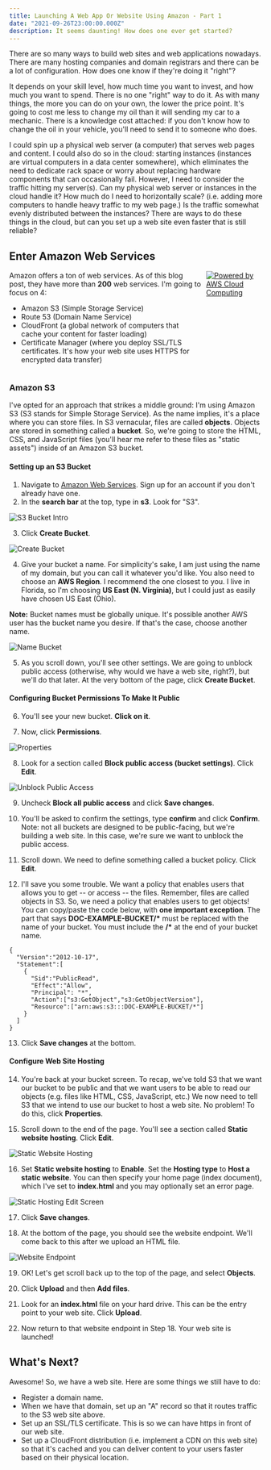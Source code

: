 ```yaml
---
title: Launching A Web App Or Website Using Amazon - Part 1
date: "2021-09-26T23:00:00.000Z"
description: It seems daunting! How does one ever get started? 
---
```


There are so many ways to build web sites and web applications nowadays. There are many hosting companies and
domain registrars and there can be a lot of configuration. How does one know if they're doing it "right"?

It depends on your skill level, how much time you want to invest, and how much you want to spend. There is no
one "right" way to do it. As with many things, the more you can do on your own, the lower the price point. 
It's going to cost me less to change my oil than it will sending my car to a mechanic. There is a knowledge cost
attached: if you don't know how to change the oil in your vehicle, you'll need to send it to someone who does.

I could spin up a physical web server (a computer) that
serves web pages and content. I could also do so in the cloud: starting instances (instances are virtual computers
in a data center somewhere), which eliminates the need to dedicate rack space or worry about replacing hardware
components that can occasionally fail. However, I need to consider the traffic hitting my server(s). Can my 
physical web server or instances in the cloud handle it? How much do I need to horizontally scale? (i.e. adding
more computers to handle heavy traffic to my web page.) Is the traffic somewhat evenly distributed between the
instances? There are ways to do these things in the cloud, but can you set up a web site even faster that
is still reliable? 

## Enter Amazon Web Services

<section style="display: flex; gap: 10px;">
  <div>
  Amazon offers a ton of web services. As of this blog post, they have more than <strong>200</strong> web services. I'm going to
  focus on 4:
  <ul>
    <li>Amazon S3 (Simple Storage Service)</li>
    <li>Route 53 (Domain Name Service)</li>
    <li>CloudFront (a global network of computers that cache your content for faster loading)</li>
    <li>Certificate Manager (where you deploy SSL/TLS certificates. It's how your web site uses HTTPS for encrypted data transfer)</li>
  </div>
  <div>
  <a href="https://aws.amazon.com/what-is-cloud-computing"><img src="https://d0.awsstatic.com/logos/powered-by-aws.png" alt="Powered by AWS Cloud Computing"></a>
  </div>
</section>

### Amazon S3

I've opted for an approach that strikes a middle ground: I'm using Amazon S3 (S3 stands for Simple Storage Service).
As the name implies, it's a place where you can store files. In S3 vernacular, files are called **objects**. Objects
are stored in something called a **bucket**. So, we're going to store the HTML, CSS, and JavaScript files (you'll 
hear me refer to these files as "static assets") inside of an Amazon S3 bucket.

#### Setting up an S3 Bucket

1. Navigate to [Amazon Web Services](https://aws.amazon.com "Amazon Web Services"). Sign up for an account if you don't already have one.
2. In the **search bar** at the top, type in **s3**. Look for "S3".

![S3 Bucket Intro](./s3_intro.png)

3. Click **Create Bucket**.

![Create Bucket](./create_bucket.png)

4. Give your bucket a name. For simplicity's sake, I am just using the name of my domain, but you can call it whatever you'd like. You also need to choose an **AWS Region**. I recommend the one closest to you. I live in Florida, so I'm choosing **US East (N. Virginia)**, but I could just as easily have chosen US East (Ohio).

**Note:** Bucket names must be globally unique. It's possible another AWS user has the bucket name you desire. If that's the case, choose another name. 

![Name Bucket](./create_bucket_name.png)

5. As you scroll down, you'll see other settings. We are going to unblock public access (otherwise, why would we have a web site, right?), but we'll do that later. At the very bottom of the page, click **Create Bucket**.

#### Configuring Bucket Permissions To Make It Public

6. You'll see your new bucket. **Click on it**.

7. Now, click **Permissions**.

![Properties](./permissions.png)

8. Look for a section called **Block public access (bucket settings)**. Click **Edit**.

![Unblock Public Access](./block_pub_access.png)

9. Uncheck **Block all public access** and click **Save changes**.

10. You'll be asked to confirm the settings, type **confirm** and click **Confirm**. Note: not all buckets are designed to be public-facing, but we're building a web site. In this case, we're sure we want to unblock the public access.

11. Scroll down. We need to define something called a bucket policy. Click **Edit**.

12. I'll save you some trouble. We want a policy that enables users that allows you to get -- or access -- the files. Remember, files are called objects in S3. So, we need a policy that enables users to get objects! You can copy/paste the code below, with **one important exception**. The part that says <strong>DOC-EXAMPLE-BUCKET/\*</strong> must be replaced with the name of your bucket. You must include the <strong>/*</strong> at the end of your bucket name.
```
{
  "Version":"2012-10-17",
  "Statement":[
    {
      "Sid":"PublicRead",
      "Effect":"Allow",
      "Principal": "*",
      "Action":["s3:GetObject","s3:GetObjectVersion"],
      "Resource":["arn:aws:s3:::DOC-EXAMPLE-BUCKET/*"]
    }
  ]
}
```

13. Click **Save changes** at the bottom.

#### Configure Web Site Hosting

14. You're back at your bucket screen. To recap, we've told S3 that we want our bucket to be public and that we want users to be able to read our objects (e.g. files like HTML, CSS, JavaScript, etc.) We now need to tell S3 that we intend to use our bucket to host a web site. No problem! To do this, click **Properties**.

15. Scroll down to the end of the page. You'll see a section called **Static website hosting**. Click **Edit**.

![Static Website Hosting](./static_hosting_section.png)

16. Set **Static website hosting** to **Enable**. Set the **Hosting type** to **Host a static website**. You can then specify your home page (index document), which I've set to **index.html** and you may optionally set an error page.

![Static Hosting Edit Screen](./static_hosting_edit.png)

17. Click **Save changes**.

18. At the bottom of the page, you should see the website endpoint. We'll come back to this after we upload an HTML file.

![Website Endpoint](./bucket_endpoint.png)

19. OK! Let's get scroll back up to the top of the page, and select **Objects**.

20. Click **Upload** and then **Add files**.

21. Look for an **index.html** file on your hard drive. This can be the entry point to your web site. Click **Upload**.

22. Now return to that website endpoint in Step 18. Your web site is launched!

## What's Next?

Awesome! So, we have a web site. Here are some things we still have to do:

* Register a domain name. 
* When we have that domain, set up an "A" record so that it routes traffic to the S3 web site above.
* Set up an SSL/TLS certificate. This is so we can have https in front of our web site.
* Set up a CloudFront distribution (i.e. implement a CDN on this web site) so that it's cached and you can deliver content to your users faster based on their physical location.